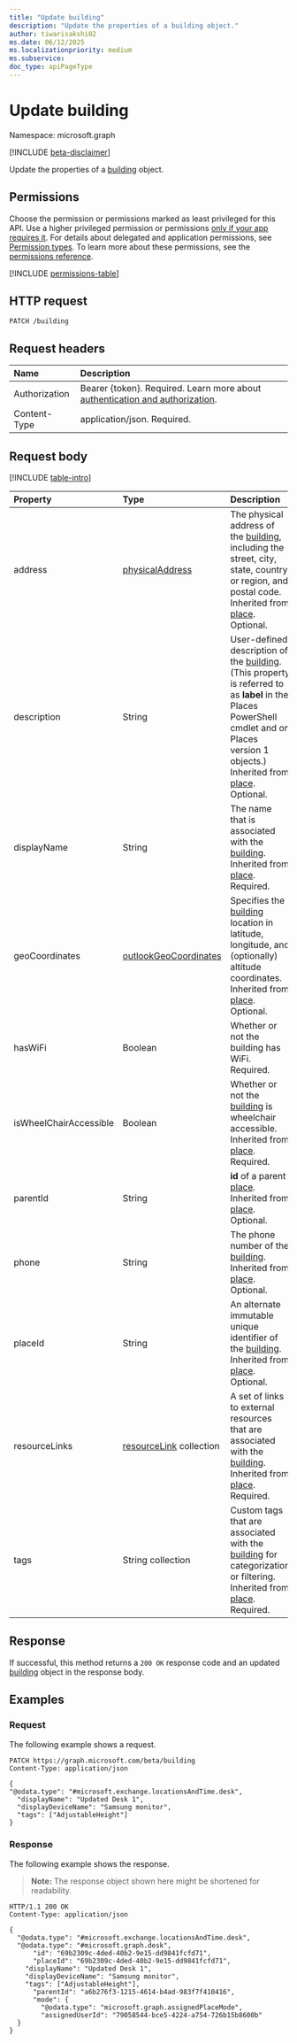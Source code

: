```yaml
---
title: "Update building"
description: "Update the properties of a building object."
author: tiwarisakshi02
ms.date: 06/12/2025
ms.localizationpriority: medium
ms.subservice:
doc_type: apiPageType
---
```


# Update building

Namespace: microsoft.graph

[!INCLUDE [beta-disclaimer](../../includes/beta-disclaimer.md)]

Update the properties of a [building](../resources/building.md) object.

## Permissions

Choose the permission or permissions marked as least privileged for this API. Use a higher privileged permission or permissions [only if your app requires it](/graph/permissions-overview#best-practices-for-using-microsoft-graph-permissions). For details about delegated and application permissions, see [Permission types](/graph/permissions-overview#permission-types). To learn more about these permissions, see the [permissions reference](/graph/permissions-reference).

<!-- {
  "blockType": "permissions",
  "name": "building-update-permissions"
}
-->
[!INCLUDE [permissions-table](../includes/permissions/building-update-permissions.md)]

## HTTP request

<!-- {
  "blockType": "ignored"
}
-->
``` http
PATCH /building
```

## Request headers

|Name|Description|
|:---|:---|
|Authorization|Bearer {token}. Required. Learn more about [authentication and authorization](/graph/auth/auth-concepts).|
|Content-Type|application/json. Required.|

## Request body

[!INCLUDE [table-intro](../../includes/update-property-table-intro.md)]

|Property|Type|Description|
|:---|:---|:---|
|address|[physicalAddress](../resources/physicaladdress.md)|The physical address of the [building](../resources/building.md), including the street, city, state, country or region, and postal code. Inherited from [place](../resources/place.md). Optional.|
|description|String|User-defined description of the [building](../resources/building.md). (This property is referred to as **label** in the Places PowerShell cmdlet and on Places version 1 objects.) Inherited from [place](../resources/place.md). Optional.|
|displayName|String|The name that is associated with the [building](../resources/building.md). Inherited from [place](../resources/place.md). Required.|
|geoCoordinates|[outlookGeoCoordinates](../resources/outlookgeocoordinates.md)|Specifies the [building](../resources/building.md) location in latitude, longitude, and (optionally) altitude coordinates. Inherited from [place](../resources/place.md). Optional.|
|hasWiFi|Boolean|Whether or not the building has WiFi. Required.|
|isWheelChairAccessible|Boolean|Whether or not the [building](../resources/building.md) is wheelchair accessible. Inherited from [place](../resources/place.md). Required.|
|parentId|String|**id** of a parent [place](../resources/place.md). Inherited from [place](../resources/place.md). Optional.|
|phone|String|The phone number of the [building](../resources/building.md). Inherited from [place](../resources/place.md). Optional.|
|placeId|String|An alternate immutable unique identifier of the [building](../resources/building.md). Inherited from [place](../resources/place.md). Optional.|
|resourceLinks|[resourceLink](../resources/resourcelink.md) collection|A set of links to external resources that are associated with the [building](../resources/building.md). Inherited from [place](../resources/place.md). Required.|
|tags|String collection|Custom tags that are associated with the [building](../resources/building.md) for categorization or filtering. Inherited from [place](../resources/place.md). Required.|

## Response

If successful, this method returns a `200 OK` response code and an updated [building](../resources/building.md) object in the response body.

## Examples

### Request

The following example shows a request.
<!-- {
  "blockType": "request",
  "name": "update_building"
}
-->
``` http
PATCH https://graph.microsoft.com/beta/building
Content-Type: application/json

{
"@odata.type": "#microsoft.exchange.locationsAndTime.desk",
  "displayName": "Updated Desk 1",
  "displayDeviceName": "Samsung monitor",
  "tags": ["AdjustableHeight"]
}
```


### Response

The following example shows the response.
>**Note:** The response object shown here might be shortened for readability.
<!-- {
  "blockType": "response",
  "truncated": true,
  "@odata.type": "microsoft.graph.desk"
}
-->
``` http
HTTP/1.1 200 OK
Content-Type: application/json

{
  "@odata.type": "#microsoft.exchange.locationsAndTime.desk",
  "@odata.type": "#microsoft.graph.desk",
      "id": "69b2309c-4ded-40b2-9e15-dd9841fcfd71",
      "placeId": "69b2309c-4ded-40b2-9e15-dd9841fcfd71",
    "displayName": "Updated Desk 1",
    "displayDeviceName": "Samsung monitor",
    "tags": ["AdjustableHeight"],
      "parentId": "a6b276f3-1215-4614-b4ad-983f7f410416",
      "mode": {
        "@odata.type": "microsoft.graph.assignedPlaceMode",
        "assignedUserId": "79058544-bce5-4224-a754-726b15b8600b"
  }
}
```

